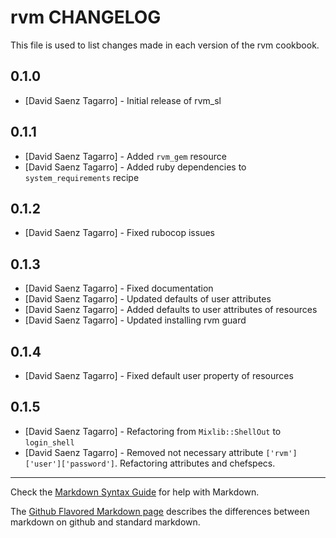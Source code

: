 rvm CHANGELOG
=============

This file is used to list changes made in each version of the rvm cookbook.

0.1.0
-----
- [David Saenz Tagarro] - Initial release of rvm_sl

0.1.1
-----
- [David Saenz Tagarro] - Added `rvm_gem` resource
- [David Saenz Tagarro] - Added ruby dependencies to `system_requirements` recipe

0.1.2
-----
- [David Saenz Tagarro] - Fixed rubocop issues

0.1.3
-----
- [David Saenz Tagarro] - Fixed documentation
- [David Saenz Tagarro] - Updated defaults of user attributes
- [David Saenz Tagarro] - Added defaults to user attributes of resources
- [David Saenz Tagarro] - Updated installing rvm guard

0.1.4
-----
- [David Saenz Tagarro] - Fixed default user property of resources

0.1.5
-----
- [David Saenz Tagarro] - Refactoring from `Mixlib::ShellOut` to `login_shell`
- [David Saenz Tagarro] - Removed not necessary attribute `['rvm']['user']['password']`.
                          Refactoring attributes and chefspecs.

- - -
Check the [Markdown Syntax Guide](http://daringfireball.net/projects/markdown/syntax) for help with Markdown.

The [Github Flavored Markdown page](http://github.github.com/github-flavored-markdown/) describes the differences between markdown on github and standard markdown.
